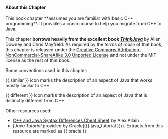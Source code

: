 <div id="title">

#### About this Chapter

</div>

<span id="prereqs"></span>

<span id="outcomes"></span>

<div id="body">

<p class="lead"><md>This book chapter **assumes you are familiar with basic C++ programming**. It provides a crash course to help you migrate from C++ to Java.</md></p>

This chapter **borrows heavily from the excellent book [_ThinkJava_](http://greenteapress.com/wp/think-java/)** by Allen Downey and Chris Mayfield. As required by the _terms of reuse_ of that book, this chapter is released under the [Creative Commons Attribution-NonCommercial-ShareAlike 3.0 Unported License](http://creativecommons.org/licenses/by-nc-sa/3.0/) and not under the MIT license as the rest of this book.

Some conventions used in this chapter:
<div class="indented">

{{ similar }} icon marks the description of an aspect of Java that works mostly similar to C++

{{ different }} icon marks the description of an aspect of Java that is distinctly different from C++
</div>

Other resources used:
* [C++ and Java Syntax Differences Cheat Sheet](https://www.cprogramming.com/tutorial/java/syntax-differences-java-c++.html) by Alex Allain
* [_Java Tutorial_ provided by Oracle]({{ java_tutorial }}/). Extracts from this resource are marked as {{ oracle }}

</div>

<div id="extras">
</div>